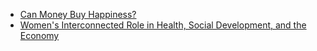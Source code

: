 - [Can Money Buy Happiness?](tmarissa/wdx_analysis.md)
- [Women's Interconnected Role in Health, Social Development, and the Economy](ahala/wdx_analysis.md)
